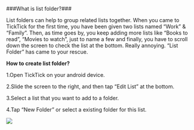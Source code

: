 ###What is list folder?###

List folders can help to group related lists together. When you came to TickTick for the first time, you have been given two lists named “Work” & “Family”. Then, as time goes by, you keep adding more lists like “Books to read”, “Movies to watch”, just to name a few and finally, you have to scroll down the screen to check the list at the bottom.  Really annoying. “List Folder” has came to your rescue.

**How to create list folder?**

1.Open TickTick on your android device.

2.Slide the screen to the right, and then tap “Edit List” at the bottom.

3.Select a list that you want to add to a folder. 

4.Tap “New Folder” or select a existing folder for this list.



![](../images/androidlistfolder.png)



